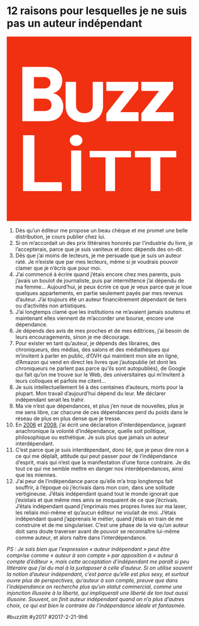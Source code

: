 # 12 raisons pour lesquelles je ne suis pas un auteur indépendant

![](_i/buzzlitt.png)

1. Dès qu’un éditeur me propose un beau chèque et me promet une belle distribution, je cours publier chez lui.
2. Si on m’accordait un des prix littéraires honorés par l’industrie du livre, je l’accepterais, parce que je suis vaniteux et donc dépends des on-dit.
3. Dès que j’ai moins de lecteurs, je me persuade que je suis un auteur raté. Je n’existe que par mes lecteurs, même si je voudrais pouvoir clamer que je n’écris que pour moi.
4. J’ai commencé à écrire quand j’étais encore chez mes parents, puis j’avais un boulot de journaliste, puis par intermittence j’ai dépendu de ma femme… Aujourd’hui, je peux écrire ce que je veux parce que je loue quelques appartements, en partie seulement payés par mes revenus d’auteur. J’ai toujours été un auteur financièrement dépendant de tiers ou d’activités non artistiques.
5. J’ai longtemps clamé que les institutions ne m’avaient jamais soutenu et maintenant elles viennent de m’accorder une bourse, encore une dépendance.
6. Je dépends des avis de mes proches et de mes éditrices, j’ai besoin de leurs encouragements, sinon je me décourage.
7. Pour exister en tant qu’auteur, je dépends des libraires, des chroniqueurs, des médias, des salons et des médiathèques qui m’invitent à parler en public, d’OVH qui maintient mon site en ligne, d’Amazon qui vend en direct les livres que j’autopublie (et dont les chroniqueurs ne parlent pas parce qu’ils sont autopubliés), de Google qui fait qu’on me trouve sur le Web, des universitaires qui m’invitent à leurs colloques et parfois me citent…
8. Je suis intellectuellement lié à des centaines d’auteurs, morts pour la plupart. Mon travail d’aujourd’hui dépend du leur. Me déclarer indépendant serait les trahir.
9. Ma vie n’est que dépendances, et plus j’en noue de nouvelles, plus je me sens libre, car chacune de ces dépendances perd du poids dans le réseau de plus en plus dense que je tresse.
10. En [2006](../../2006/6/declaration-dinterdependance.md) et [2008](../../2008/7/la-declaration-dinterdependance.md), j’ai écrit une déclaration d’interdépendance, jugeant anachronique la volonté d’indépendance, quelle soit politique, philosophique ou esthétique. Je suis plus que jamais un auteur interdépendant.
11. C’est parce que je suis interdépendant, donc lié, que je peux dire non à ce qui me déplaît, attitude qui peut passer pour de l’indépendance d’esprit, mais qui n’est que la manifestation d’une force contraire. Je dis tout ce qui me semble mettre en danger nos interdépendances, ainsi que les miennes.
12. J’ai peur de l’indépendance parce qu’elle m’a trop longtemps fait souffrir, à l’époque où j’écrivais dans mon coin, dans une solitude vertigineuse. J’étais indépendant quand tout le monde ignorait que j’existais et que même mes amis se moquaient de ce que j’écrivais. J’étais indépendant quand j’imprimais mes propres livres sur ma laser, les reliais moi-même et qu’aucun éditeur ne voulait de moi. J’étais indépendant quand j’apprenais le métier, quand j’étais en train de me construire et de me singulariser. C’est une phase de la vie qu’un auteur doit sans doute traverser avant de pouvoir se reconnaître lui-même comme auteur, et alors naître dans l’interdépendance.

*PS : Je sais bien que l’expression « auteur indépendant » peut être comprise comme « auteur à son compte » par opposition à « auteur à compte d’éditeur », mais cette acceptation d’indépendant me paraît si peu littéraire que j’ai du mal à la juxtaposer à celle d’auteur. Si on utilise souvent la notion d’auteur indépendant, c’est parce qu’elle est plus sexy, et surtout ouvre plus de perspectives, qu’auteur à son compte, preuve que dans l’indépendance on recherche plus qu’un statut commercial, comme une injonction illusoire à la liberté, qui impliquerait une liberté de ton tout aussi illusoire. Souvent, on finit auteur indépendant quand on n’a plus d’autres choix, ce qui est bien le contraire de l’indépendance idéale et fantasmée.*

#buzzlitt #y2017 #2017-2-21-9h6
